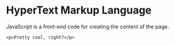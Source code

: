 # HyperText Markup Language

JavaScript is a front-end code for creating the content of the page.

```
<p>Pretty cool, right?</p>
```
